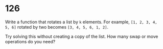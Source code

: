 [_metadata_:number]:-      "126"
[_metadata_:difficulty]:-  "Medium"
[_metadata_:asker]:-       "Facebook"
[_metadata_:tags]:-        "list"

# 126

Write a function that rotates a list by `k` elements. For example, `[1, 2, 3, 4, 5, 6]` rotated by two becomes `[3, 4, 5, 6, 1, 2]`.

Try solving this without creating a copy of the list. How many swap or move operations do you need?
